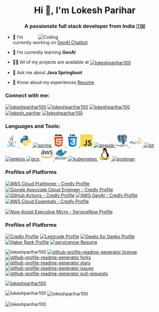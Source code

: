 <h1 align="center">Hi 👋, I'm Lokesh Parihar</h1>
<h3 align="center">A passionate full stack developer from India 🇮🇳</h3>
<img align ="right" alt = "Coding" width="400" src = "https://c.tenor.com/bQCwwu0yF90AAAAi/developer-workstation.gif">

- 🔭 I’m currently working on [GenAI Chatbot](https://github.com/lokeshparihar100/GenAI_ChatBot)

- 🌱 I’m currently learning **GenAI**

- 👨‍💻 All of my projects are available at <a href="https://github.com/lokeshparihar100/" target="blank"><img align="center" src="https://raw.githubusercontent.com/rahuldkjain/github-profile-readme-generator/master/src/images/icons/Social/github.svg" alt="lokeshparihar100" height="20" width="20" /></a>

- 💬 Ask me about **Java Springboot**

- 📄 Know about my experiences [Resume](https://drive.google.com/drive/folders/1-4jJbpMwnbnxOOKUc2oiYS_vNMEg1Hix?usp=sharing)

<!-- Connect with me -->
<h3 align="left">Connect with me:</h3>
<p align="left">
<a href="https://linkedin.com/in/lokeshparihar100" target="_blank"><img align="center" src="https://raw.githubusercontent.com/rahuldkjain/github-profile-readme-generator/master/src/images/icons/Social/linked-in-alt.svg" alt="lokeshparihar100" height="30" width="40" /></a>
<a href="https://instagram.com/lokeshparihar100" target="_blank"><img align="center" src="https://raw.githubusercontent.com/rahuldkjain/github-profile-readme-generator/master/src/images/icons/Social/instagram.svg" alt="lokeshparihar100" height="30" width="40" /></a>
<a href="https://www.youtube.com/@Lokeshparihar100" target="_blank"><img align="center" src="https://raw.githubusercontent.com/rahuldkjain/github-profile-readme-generator/master/src/images/icons/Social/youtube.svg" alt="lokeshparihar100" height="30" width="40" /></a>
<a href="https://twitter.com/lokesh_parihar" target="_blank"><img align="center" src="https://raw.githubusercontent.com/rahuldkjain/github-profile-readme-generator/master/src/images/icons/Social/twitter.svg" alt="lokesh_parihar" height="30" width="40" /></a>
<a href="https://fb.com/lokeshparihar100" target="_blank"><img align="center" src="https://raw.githubusercontent.com/rahuldkjain/github-profile-readme-generator/master/src/images/icons/Social/facebook.svg" alt="lokeshparihar100" height="30" width="40" /></a>
</p>

<!-- Languages and Tools -->
<h3 align="left">Languages and Tools:</h3>
<p align="left">
<a href="https://www.java.com" target="_blank" rel="noreferrer"> <img src="https://raw.githubusercontent.com/devicons/devicon/master/icons/java/java-original.svg" alt="java" width="40" height="40"/> </a> 
<a href="https://www.python.org" target="_blank" rel="noreferrer"> <img src="https://raw.githubusercontent.com/devicons/devicon/master/icons/python/python-original.svg" alt="python" width="40" height="40"/> </a> 
<a href="https://spring.io/" target="_blank" rel="noreferrer"> <img src="https://www.vectorlogo.zone/logos/springio/springio-icon.svg" alt="spring" width="40" height="40"/> </a>
<a href="https://www.w3schools.com/html/" target="_blank" rel="noreferrer"> <img src="https://raw.githubusercontent.com/devicons/devicon/master/icons/html5/html5-original-wordmark.svg" alt="html5" width="40" height="40"/> </a> 
<a href="https://www.w3schools.com/css/" target="_blank" rel="noreferrer"> <img src="https://raw.githubusercontent.com/devicons/devicon/master/icons/css3/css3-original-wordmark.svg" alt="css3" width="40" height="40"/> </a> 
<a href="https://w3schools.com/js/" target="_blank" rel="noreferrer"> <img src="https://raw.githubusercontent.com/devicons/devicon/master/icons/javascript/javascript-original.svg" alt="javascript" width="40" height="40"/> </a> 
<a href="https://angular.io" target="_blank" rel="noreferrer"> <img src="https://angular.io/assets/images/logos/angular/angular.svg" alt="angular" width="40" height="40"/> </a> 
<a href="https://www.postgresql.org" target="_blank" rel="noreferrer"> <img src="https://raw.githubusercontent.com/devicons/devicon/master/icons/postgresql/postgresql-original-wordmark.svg" alt="postgresql" width="40" height="40"/> </a> 
<a href="https://www.mysql.com/" target="_blank" rel="noreferrer"> <img src="https://raw.githubusercontent.com/devicons/devicon/master/icons/mysql/mysql-original-wordmark.svg" alt="mysql" width="40" height="40"/> </a> 
<a href="https://git-scm.com/" target="_blank" rel="noreferrer"> <img src="https://www.vectorlogo.zone/logos/git-scm/git-scm-icon.svg" alt="git" width="40" height="40"/> </a> 
<a href="https://www.jenkins.io" target="_blank" rel="noreferrer"> <img src="https://www.vectorlogo.zone/logos/jenkins/jenkins-icon.svg" alt="jenkins" width="40" height="40"/> </a> 
<a href="https://cloud.google.com" target="_blank" rel="noreferrer"> <img src="https://www.vectorlogo.zone/logos/google_cloud/google_cloud-icon.svg" alt="gcp" width="40" height="40"/> </a> 
<a href="https://aws.amazon.com" target="_blank" rel="noreferrer"> <img src="https://raw.githubusercontent.com/devicons/devicon/master/icons/amazonwebservices/amazonwebservices-original-wordmark.svg" alt="aws" width="40" height="40"/> </a> 
<a href="https://www.docker.com/" target="_blank" rel="noreferrer"> <img src="https://raw.githubusercontent.com/devicons/devicon/master/icons/docker/docker-original-wordmark.svg" alt="docker" width="40" height="40"/> </a> 
<a href="https://kubernetes.io" target="_blank" rel="noreferrer"> <img src="https://www.vectorlogo.zone/logos/kubernetes/kubernetes-icon.svg" alt="kubernetes" width="40" height="40"/> </a> 
<a href="https://www.linux.org/" target="_blank" rel="noreferrer"> <img src="https://raw.githubusercontent.com/devicons/devicon/master/icons/linux/linux-original.svg" alt="linux" width="40" height="40"/> </a> 
<a href="https://postman.com" target="_blank" rel="noreferrer"> <img src="https://www.vectorlogo.zone/logos/getpostman/getpostman-icon.svg" alt="postman" width="40" height="40"/> </a>
</p>

<!-- Achievements & Badges -->
<h3 align="left">Profiles of Platforms</h3>
<p align="left">
<a href="https://www.credly.com/users/lokeshparihar100" target="_blank"><img align="center" src="images/badges/awspractitioner.svg" alt="AWS Cloud Pratitioner - Credly Profile" height="30" width="40" /></a>
<a href="https://www.credly.com/users/lokeshparihar100" target="_blank"><img align="center" src="images/badges/gcpace.svg" alt="Google Associate Cloud Engineer - Credly Profile" height="30" width="40" /></a>
<a href="https://www.credly.com/users/lokeshparihar100" target="_blank"><img align="center" src="images/badges/githubactions.svg" alt="GitHub Actions - Credly Profile" height="30" width="40" /></a>
<a href="https://www.credly.com/users/lokeshparihar100" target="_blank"><img align="center" src="images/badges/awsgenai.svg" alt="AWS GenAI - Credly Profile" height="30" width="40" /></a>
<a href="https://www.credly.com/users/lokeshparihar100" target="_blank"><img align="center" src="images/badges/awscloudessentials.svg" alt="AWS Cloud Essentials - Credly Profile" height="30" width="40" /></a>
</p>
<a href="https://nowlearning.servicenow.com/lxp?id=nl_public&user=lokeshpari451276" target="_blank"><img align="center" src="images/badges/servicenowexecutive.svg" alt="Now Assist Executive Micro - ServiceNow Profile" height="30" width="40" /></a>
</p>
<!-- Profiles of Platforms Achievements & Badges -->
<h3 align="left">Profiles of Platforms</h3>
<p align="left">
<a href="https://www.credly.com/users/lokeshparihar100" target="_blank"><img align="center" src="images/credly.svg" alt="Credly Profile" height="30" width="40" /></a>
<a href="https://www.leetcode.com/lokeshparihar100" target="_blank"><img align="center" src="https://raw.githubusercontent.com/rahuldkjain/github-profile-readme-generator/master/src/images/icons/Social/leet-code.svg" alt="Leetcode Profile" height="30" width="40" /></a>
<a href="https://www.geeksforgeeks.org/user/lokeshparihar100/" target="_blank"><img align="center" src="images/geeksforgeeks.svg" alt="Geeks for Geeks Profile" height="30" width="40" /></a>
<a href="https://www.hackerrank.com/lokeshparihar100" target="_blank"><img align="center" src="https://raw.githubusercontent.com/rahuldkjain/github-profile-readme-generator/master/src/images/icons/Social/hackerrank.svg" alt="Haker Rank Profile" height="30" width="40" /></a>
<a href="https://nowlearning.servicenow.com/lxp?id=nl_public&user=lokeshpari451276" target="_blank"><img align="center" src="images/servicenow.svg" alt="servicenow Resume" height="30" width="40" /></a>
</p>

<!-- GitHub States -->
<p align="left"> <img src="https://komarev.com/ghpvc/?username=lokeshparihar100&label=Profile%20views&color=0e75b6&style=flat" alt="lokeshparihar100" />
<a href="https://github.com/lokeshparihar100/GenAI_ChatBot/blob/master/LICENSE" target="blank">
<img src="https://img.shields.io/github/license/lokeshparihar100/GenAI_ChatBot?style=flat-square" alt="github-profile-readme-generator license" />
</a>
<a href="https://github.com/lokeshparihar100/GenAI_ChatBot/fork" target="blank">
<img src="https://img.shields.io/github/forks/lokeshparihar100/GenAI_ChatBot?style=flat-square" alt="github-profile-readme-generator forks"/>
</a>
<a href="https://github.com/lokeshparihar100/GenAI_ChatBot/stargazers" target="blank">
<img src="https://img.shields.io/github/stars/lokeshparihar100/GenAI_ChatBot?style=flat-square" alt="github-profile-readme-generator stars"/>
</a>
<a href="https://github.com/lokeshparihar100/GenAI_ChatBot/issues" target="blank">
<img src="https://img.shields.io/github/issues/lokeshparihar100/GenAI_ChatBot?style=flat-square" alt="github-profile-readme-generator issues"/>
</a>
<a href="https://github.com/lokeshparihar100/GenAI_ChatBot/pulls" target="blank">
<img src="https://img.shields.io/github/issues-pr/lokeshparihar100/GenAI_ChatBot?style=flat-square" alt="github-profile-readme-generator pull-requests"/>
</a>
<!-- <a href="https://discord.gg/HHMs7Eg" target="blank">
<img src="https://img.shields.io/discord/735303195105951764?label=Join%20Community&logo=discord&style=flat-square" alt="join discord community of github profile readme generator"/>
</a> -->
</p>
<p align="left"> <a href="https://github.com/ryo-ma/github-profile-trophy"><img src="https://github-profile-trophy.vercel.app/?username=lokeshparihar100" alt="lokeshparihar100" /></a> </p>

<p><img align="left" src="https://github-readme-stats.vercel.app/api/top-langs?username=lokeshparihar100&show_icons=true&locale=en&layout=compact" alt="lokeshparihar100" /></p>

<p>&nbsp;<img align="center" src="https://github-readme-stats.vercel.app/api?username=lokeshparihar100&show_icons=true&locale=en" alt="lokeshparihar100" /></p>

<p><img align="center" src="https://github-readme-streak-stats.herokuapp.com/?user=lokeshparihar100&" alt="lokeshparihar100" /></p>

<!-- Creadit: https://github.com/rahuldkjain/github-profile-readme-generator -->
